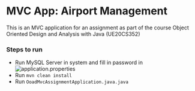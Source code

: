 # MVC App: Airport Management

This is an MVC application for an assignment as part of the course Object Oriented Design and Analysis with Java (UE20CS352)

### Steps to run
* Run MySQL Server in system and fill in password in ![`application.properties`](src\main\resources\application.properties)
* Run `mvn clean install`
* Run `OoadMvcAssignmentApplication.java.java`